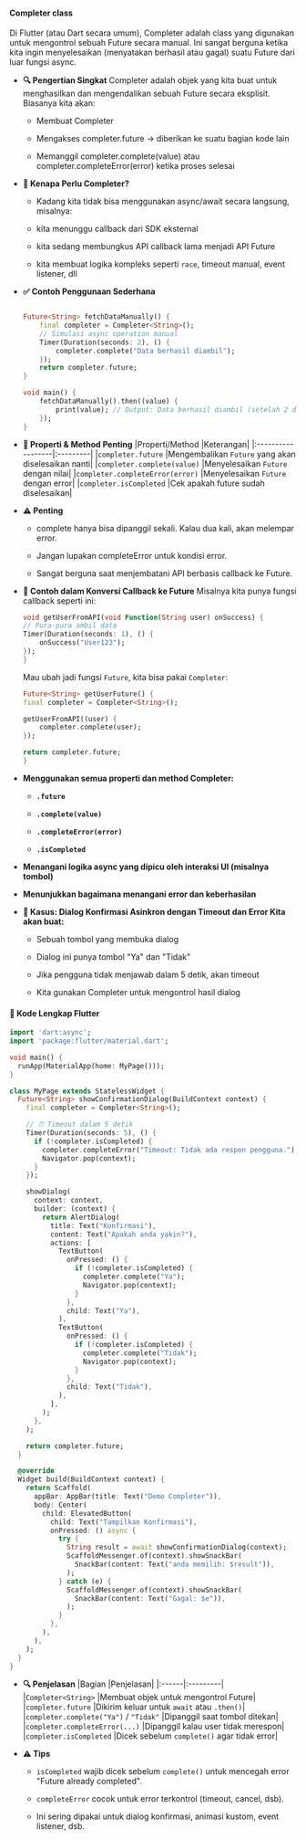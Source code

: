 #### Completer class

Di Flutter (atau Dart secara umum), Completer adalah class yang digunakan untuk mengontrol sebuah Future secara manual. Ini sangat berguna ketika kita ingin menyelesaikan (menyatakan berhasil atau gagal) suatu Future dari luar fungsi async.

- **🔍 Pengertian Singkat**
    Completer adalah objek yang kita buat untuk menghasilkan dan mengendalikan sebuah Future secara eksplisit. Biasanya kita akan:

    - Membuat Completer

    - Mengakses completer.future → diberikan ke suatu bagian kode lain

    - Memanggil completer.complete(value) atau completer.completeError(error) ketika proses selesai

- **🧠 Kenapa Perlu Completer?**
    - Kadang kita tidak bisa menggunakan async/await secara langsung, misalnya:

    - kita menunggu callback dari SDK eksternal

    - kita sedang membungkus API callback lama menjadi API Future

    - kita membuat logika kompleks seperti `race`, timeout manual, event listener, dll

- **✅ Contoh Penggunaan Sederhana**
    ```dart

    Future<String> fetchDataManually() {
        final completer = Completer<String>();
        // Simulasi async operation manual
        Timer(Duration(seconds: 2), () {
            completer.complete("Data berhasil diambil");
        });
        return completer.future;
    }

    void main() {
        fetchDataManually().then((value) {
            print(value); // Output: Data berhasil diambil (setelah 2 detik)
        });
    }
    ```
- **📌 Properti & Method Penting**
    |Properti/Method	|Keterangan|
    |:------------------|:---------|
    |`completer.future`	|Mengembalikan `Future` yang akan diselesaikan nanti|
    |`completer.complete(value)`	|Menyelesaikan `Future` dengan nilai|
    |`completer.completeError(error)`	|Menyelesaikan `Future` dengan error|
    |`completer.isCompleted`	|Cek apakah future sudah diselesaikan|

- **⚠️ Penting**
    - complete hanya bisa dipanggil sekali. Kalau dua kali, akan melempar error.

    - Jangan lupakan completeError untuk kondisi error.

    - Sangat berguna saat menjembatani API berbasis callback ke Future.

- **🔁 Contoh dalam Konversi Callback ke Future**
    Misalnya kita punya fungsi callback seperti ini:

    ```dart
    void getUserFromAPI(void Function(String user) onSuccess) {
    // Pura-pura ambil data
    Timer(Duration(seconds: 1), () {
        onSuccess("User123");
    });
    }
    ```
    Mau ubah jadi fungsi `Future`, kita bisa pakai `Completer`:

    ```dart
    Future<String> getUserFuture() {
    final completer = Completer<String>();

    getUserFromAPI((user) {
        completer.complete(user);
    });

    return completer.future;
    }
    ```


- **Menggunakan semua properti dan method Completer:**

    - **`.future`**

    - **`.complete(value)`**

    - **`.completeError(error)`**

    - **`.isCompleted`**

- **Menangani logika async yang dipicu oleh interaksi UI (misalnya tombol)**

- **Menunjukkan bagaimana menangani error dan keberhasilan**

- **🔧 Kasus: Dialog Konfirmasi Asinkron dengan Timeout dan Error
    Kita akan buat:**

    - Sebuah tombol yang membuka dialog

    - Dialog ini punya tombol "Ya" dan "Tidak"

    - Jika pengguna tidak menjawab dalam 5 detik, akan timeout

    - Kita gunakan Completer untuk mengontrol hasil dialog

#### 🧱 Kode Lengkap Flutter
```dart
import 'dart:async';
import 'package:flutter/material.dart';

void main() {
  runApp(MaterialApp(home: MyPage()));
}

class MyPage extends StatelessWidget {
  Future<String> showConfirmationDialog(BuildContext context) {
    final completer = Completer<String>();

    // ⏰ Timeout dalam 5 detik
    Timer(Duration(seconds: 5), () {
      if (!completer.isCompleted) {
        completer.completeError("Timeout: Tidak ada respon pengguna.");
        Navigator.pop(context);
      }
    });

    showDialog(
      context: context,
      builder: (context) {
        return AlertDialog(
          title: Text("Konfirmasi"),
          content: Text("Apakah anda yakin?"),
          actions: [
            TextButton(
              onPressed: () {
                if (!completer.isCompleted) {
                  completer.complete("Ya");
                  Navigator.pop(context);
                }
              },
              child: Text("Ya"),
            ),
            TextButton(
              onPressed: () {
                if (!completer.isCompleted) {
                  completer.complete("Tidak");
                  Navigator.pop(context);
                }
              },
              child: Text("Tidak"),
            ),
          ],
        );
      },
    );

    return completer.future;
  }

  @override
  Widget build(BuildContext context) {
    return Scaffold(
      appBar: AppBar(title: Text("Demo Completer")),
      body: Center(
        child: ElevatedButton(
          child: Text("Tampilkan Konfirmasi"),
          onPressed: () async {
            try {
              String result = await showConfirmationDialog(context);
              ScaffoldMessenger.of(context).showSnackBar(
                SnackBar(content: Text("anda memilih: $result")),
              );
            } catch (e) {
              ScaffoldMessenger.of(context).showSnackBar(
                SnackBar(content: Text("Gagal: $e")),
              );
            }
          },
        ),
      ),
    );
  }
}
```
- **🔍 Penjelasan**
    |Bagian	|Penjelasan|
    |:------|:---------|
    |`Completer<String>`	|Membuat objek untuk mengontrol Future|
    |`completer.future`	|Dikirim keluar untuk `await` atau `.then()`|
    |`completer.complete("Ya")` / `"Tidak"`	|Dipanggil saat tombol ditekan|
    |`completer.completeError(...)`	|Dipanggil kalau user tidak merespon|
    |`completer.isCompleted`	|Dicek sebelum `complete()` agar tidak error|

- **⚠️ Tips**
    - `isCompleted` wajib dicek sebelum `complete()` untuk mencegah error "Future already completed".

    - `completeError` cocok untuk error terkontrol (timeout, cancel, dsb).

    - Ini sering dipakai untuk dialog konfirmasi, animasi kustom, event listener, dsb.